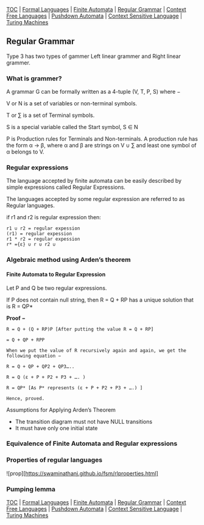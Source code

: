 [TOC](index.md) | [Formal Languages](formal.md) | [Finite Automata](finite.md) | [Regular Grammar](regular.md) | [Context Free Languages](contextF.md) | [Pushdown Automata](pushdown.md) | [Context Sensitive Language](contextS.md) | [Turing Machines](turing.md)

## Regular Grammar

Type 3 has two types of gammer Left linear grammer and Right linear grammer.

### What is grammer?

A grammar G can be formally written as a 4-tuple (V, T, P, S) where −

V or N is a set of variables or non-terminal symbols.

T or ∑ is a set of Terminal symbols.

S is a special variable called the Start symbol, S ∈ N

P is Production rules for Terminals and Non-terminals. A production rule has the form α → β, where α and β are strings on V ∪ ∑ and least one symbol of α belongs to V.

### Regular expressions

The language accepted by finite automata  can be easily described by simple expressions called Regular Expressions.

The languages accepted by some regular expression are referred to as Regular languages.

if r1 and r2 is regular expression then:

```
r1 ∪ r2 = regular expession
(r1) = regular expession
r1 * r2 = regular expession
r* ={ε} ∪ r ∪ r2 ∪
```

### Algebraic method using Arden’s theorem

#### Finite Automata to Regular Expression

Let P and Q be two regular expressions.

If P does not contain null string, then R = Q + RP has a unique solution that is R = QP*

**Proof −**

```
R = Q + (Q + RP)P [After putting the value R = Q + RP]

= Q + QP + RPP

When we put the value of R recursively again and again, we get the following equation −

R = Q + QP + QP2 + QP3…..

R = Q (ε + P + P2 + P3 + …. )

R = QP* [As P* represents (ε + P + P2 + P3 + ….) ]

Hence, proved.
```

Assumptions for Applying Arden’s Theorem

- The transition diagram must not have NULL transitions
- It must have only one initial state

### Equivalence of Finite Automata and Regular expressions

### Properties of regular languages

![prop][https://swaminathanj.github.io/fsm/rlproperties.html]

### Pumping lemma

[TOC](index.md) | [Formal Languages](formal.md) | [Finite Automata](finite.md) | [Regular Grammar](regular.md) | [Context Free Languages](contextF.md) | [Pushdown Automata](pushdown.md) | [Context Sensitive Language](contextS.md) | [Turing Machines](turing.md)
